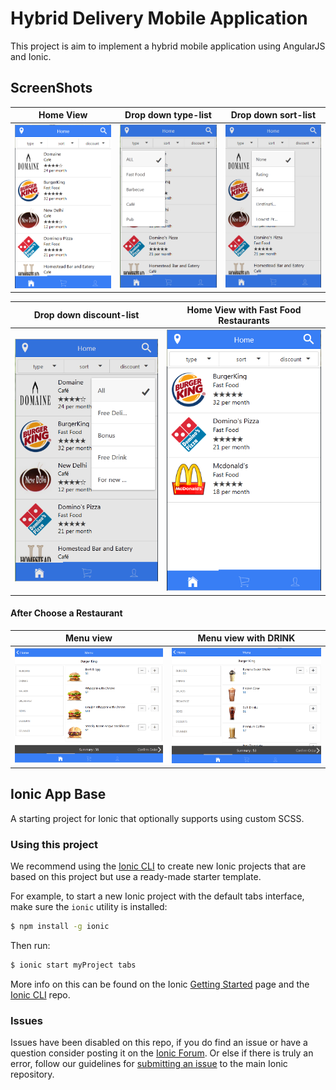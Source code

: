# Hybrid Delivery Mobile Application

This project is aim to implement a hybrid mobile application using AngularJS and Ionic.

## ScreenShots

Home View | Drop down type-list | Drop down sort-list
:-------: | :-----------------: | :-----------------:
<img src="images/Home View.png" width="250"/> | <img src="images/Drop down type-list.png" width="250"/> | <img src="images/Drop down sort-list.png" width="250"/>

Drop down discount-list | Home View with Fast Food Restaurants
:---------------------: | :----------------------------------:
<img src="images/Drop down discount-list.png" width="250"/> | <img src="images/Home View with Fast Food Restaurants.png" width="250"/> 

#### After Choose a Restaurant

Menu view | Menu view with DRINK
:-------: | :------------------:
<img src="images/Menu view.png" width="420"/> | <img src="images/Menu view with “DRINK”.png" width="420"/>

## Ionic App Base

A starting project for Ionic that optionally supports using custom SCSS.

### Using this project

We recommend using the [Ionic CLI](https://github.com/driftyco/ionic-cli) to create new Ionic projects that are based on this project but use a ready-made starter template.

For example, to start a new Ionic project with the default tabs interface, make sure the `ionic` utility is installed:

```bash
$ npm install -g ionic
```

Then run:

```bash
$ ionic start myProject tabs
```

More info on this can be found on the Ionic [Getting Started](http://ionicframework.com/getting-started) page and the [Ionic CLI](https://github.com/driftyco/ionic-cli) repo.

### Issues
Issues have been disabled on this repo, if you do find an issue or have a question consider posting it on the [Ionic Forum](http://forum.ionicframework.com/).  Or else if there is truly an error, follow our guidelines for [submitting an issue](http://ionicframework.com/submit-issue/) to the main Ionic repository.

